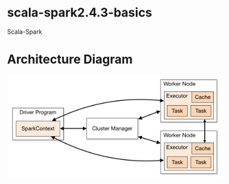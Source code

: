 # scala-spark2.4.3-basics
Scala-Spark


# Architecture Diagram

![Test Image 1](cluster-overview.png)
